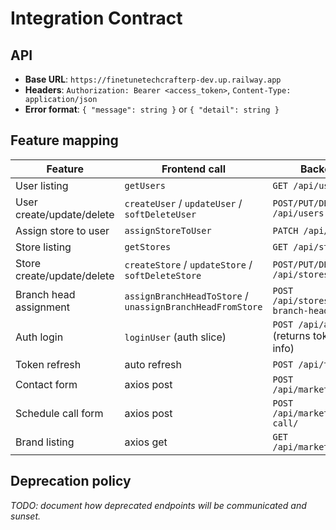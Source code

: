 # Integration Contract

## API

- **Base URL**: `https://finetunetechcrafterp-dev.up.railway.app`
- **Headers**: `Authorization: Bearer <access_token>`, `Content-Type: application/json`
- **Error format**: `{ "message": string }` or `{ "detail": string }`

## Feature mapping

| Feature | Frontend call | Backend path |
|---------|---------------|--------------|
| User listing | `getUsers` | `GET /api/users` |
| User create/update/delete | `createUser` / `updateUser` / `softDeleteUser` | `POST/PUT/DELETE /api/users` |
| Assign store to user | `assignStoreToUser` | `PATCH /api/users/:id` |
| Store listing | `getStores` | `GET /api/stores` |
| Store create/update/delete | `createStore` / `updateStore` / `softDeleteStore` | `POST/PUT/DELETE /api/stores` |
| Branch head assignment | `assignBranchHeadToStore` / `unassignBranchHeadFromStore` | `POST /api/stores/:id/assign-branch-head` |
| Auth login | `loginUser` (auth slice) | `POST /api/auth/login` (returns tokens and user info) |
| Token refresh | auto refresh | `POST /api/token/refresh` |
| Contact form | axios post | `POST /api/marketing/contact/` |
| Schedule call form | axios post | `POST /api/marketing/schedule-call/` |
| Brand listing | axios get | `GET /api/marketing/brands/` |

## Deprecation policy

_TODO: document how deprecated endpoints will be communicated and sunset._
